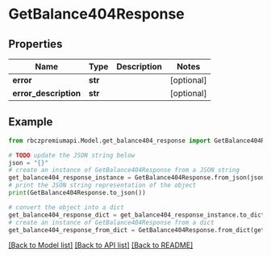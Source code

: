 # GetBalance404Response


## Properties

Name | Type | Description | Notes
------------ | ------------- | ------------- | -------------
**error** | **str** |  | [optional] 
**error_description** | **str** |  | [optional] 

## Example

```python
from rbczpremiumapi.Model.get_balance404_response import GetBalance404Response

# TODO update the JSON string below
json = "{}"
# create an instance of GetBalance404Response from a JSON string
get_balance404_response_instance = GetBalance404Response.from_json(json)
# print the JSON string representation of the object
print(GetBalance404Response.to_json())

# convert the object into a dict
get_balance404_response_dict = get_balance404_response_instance.to_dict()
# create an instance of GetBalance404Response from a dict
get_balance404_response_from_dict = GetBalance404Response.from_dict(get_balance404_response_dict)
```
[[Back to Model list]](../README.md#documentation-for-models) [[Back to API list]](../README.md#documentation-for-api-endpoints) [[Back to README]](../README.md)


